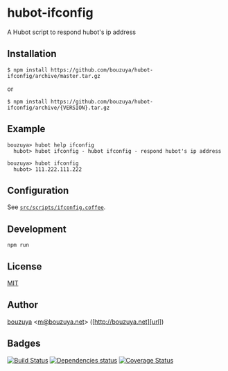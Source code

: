 # hubot-ifconfig

A Hubot script to respond hubot's ip address

## Installation

    $ npm install https://github.com/bouzuya/hubot-ifconfig/archive/master.tar.gz

or

    $ npm install https://github.com/bouzuya/hubot-ifconfig/archive/{VERSION}.tar.gz

## Example

    bouzuya> hubot help ifconfig
      hubot> hubot ifconfig - hubot ifconfig - respond hubot's ip address

    bouzuya> hubot ifconfig
      hubot> 111.222.111.222

## Configuration

See [`src/scripts/ifconfig.coffee`](src/scripts/ifconfig.coffee).

## Development

`npm run`

## License

[MIT](LICENSE)

## Author

[bouzuya][user] &lt;[m@bouzuya.net][mail]&gt; ([http://bouzuya.net][url])

## Badges

[![Build Status][travis-badge]][travis]
[![Dependencies status][david-dm-badge]][david-dm]
[![Coverage Status][coveralls-badge]][coveralls]

[travis]: https://travis-ci.org/bouzuya/hubot-ifconfig
[travis-badge]: https://travis-ci.org/bouzuya/hubot-ifconfig.svg?branch=master
[david-dm]: https://david-dm.org/bouzuya/hubot-ifconfig
[david-dm-badge]: https://david-dm.org/bouzuya/hubot-ifconfig.png
[coveralls]: https://coveralls.io/r/bouzuya/hubot-ifconfig
[coveralls-badge]: https://img.shields.io/coveralls/bouzuya/hubot-ifconfig.svg
[user]: https://github.com/bouzuya
[mail]: mailto:m@bouzuya.net
[url]: http://bouzuya.net
